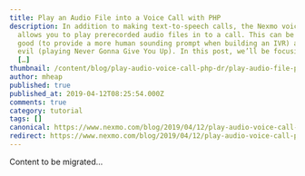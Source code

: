 ```yaml
---
title: Play an Audio File into a Voice Call with PHP
description: In addition to making text-to-speech calls, the Nexmo voice API
  allows you to play prerecorded audio files in to a call. This can be used for
  good (to provide a more human sounding prompt when building an IVR) and for
  evil (playing Never Gonna Give You Up). In this post, we’ll be focusing on the
  […]
thumbnail: /content/blog/play-audio-voice-call-php-dr/play-audio-file-php-1.png
author: mheap
published: true
published_at: 2019-04-12T08:25:54.000Z
comments: true
category: tutorial
tags: []
canonical: https://www.nexmo.com/blog/2019/04/12/play-audio-voice-call-php-dr
redirect: https://www.nexmo.com/blog/2019/04/12/play-audio-voice-call-php-dr
---
```


Content to be migrated...
